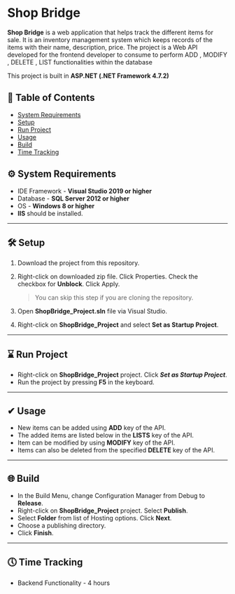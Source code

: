 # Shop Bridge

**Shop Bridge** is a web application that helps track the different items for sale. It is an inventory management system which keeps records of the items with their name, description, price. The project is a Web API developed for the frontend developer to consume to perform ADD , MODIFY , DELETE , LIST functionalities within the database

This project is built in **ASP.NET  (.NET Framework 4.7.2)**


## 📒 Table of Contents 

- [System Requirements](#-system-requirements)
- [Setup](#-setup)
- [Run Project](#-run-project)
- [Usage](#-usage)
- [Build](#-build)
- [Time Tracking](#-time-tracking)

## ⚙ System Requirements

* IDE Framework - **Visual Studio 2019 or higher**
* Database - **SQL Server 2012 or higher**
* OS - **Windows 8 or higher**
* **IIS** should be installed.
---
## 🛠 Setup

1. Download the project from this repository.
2. Right-click on downloaded zip file. Click Properties. Check the checkbox for **Unblock**. Click Apply.
	> You can skip this step if you are cloning the repository.
	
3. Open **ShopBridge_Project.sln** file via Visual Studio.
4. Right-click on **ShopBridge_Project** and select **Set as Startup Project**.

---
## ⌛ Run Project

* Right-click on **ShopBridge_Project** project. Click _**Set as Startup Project**_.
* Run the project by pressing **F5** in the keyboard.
---
## ✔ Usage

* New items can be added using **ADD** key of the API.
* The added items are listed below in the **LISTS** key of the API.
* Item can be modified by using  **MODIFY** key of the API.
* Items can also be deleted from the specified **DELETE** key of the API.

---
## 🌐 Build

* In the Build Menu, change Configuration Manager from Debug to **Release**.
* Right-click on **ShopBridge_Project** project. Select **Publish**.
* Select **Folder** from list of Hosting options. Click **Next**.
* Choose a publishing directory. 
* Click **Finish**.
---
## 🕔 Time Tracking

* Backend Functionality - 4 hours





